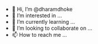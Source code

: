 - 👋 Hi, I’m @dharamdhoke
- 👀 I’m interested in ...
- 🌱 I’m currently learning ...
- 💞️ I’m looking to collaborate on ...
- 📫 How to reach me ...

<!---
dharamdhoke/dharamdhoke is a ✨ special ✨ repository because its `README.md` (this file) appears on your GitHub profile.
You can click the Preview link to take a look at your changes.
--->

